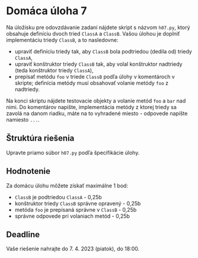# Domáca úloha 7
Na úložisku pre odovzdávanie zadaní nájdete skript s názvom `h07.py`, ktorý obsahuje definíciu dvoch tried `ClassA` a `ClassB`. Vašou úlohou je doplniť implementáciu triedy `ClassB`, a to nasledovne:

* upraviť definíciu triedy tak, aby `ClassB` bola podtriedou (dedila od) triedy `ClassA`,
* upraviť konštruktor triedy `ClassB` tak, aby volal konštruktor nadtriedy (teda konštruktor triedy `ClassA`),
* prepísať metódu `foo` v triede `ClassB` podľa úlohy v komentároch v skripte; definícia metódy musí obsahovať volanie metódy `foo` z nadtriedy.

Na konci skriptu nájdete testovacie objekty a volanie metód `foo` a `bar` nad nimi. Do komentárov napíšte, implementácia metódy z ktorej triedy sa zavolá na danom riadku, máte na to vyhradené miesto - odpovede napíšte namiesto `...`.

## Štruktúra riešenia
Upravte priamo súbor `h07.py` podľa špecifikácie úlohy.

## Hodnotenie
Za domácu úlohu môžete získať maximálne 1 bod:

* `ClassB` je podtriedou `ClassA` - 0,25b
* konštruktor triedy `ClassB` správne opravený - 0,25b
* metóda `foo` je prepísaná správne v `ClassB` - 0,25b
* správne odpovede pri volaniach metód - 0,25b

## Deadline
Vaše riešenie nahrajte do 7. 4. 2023 (piatok), do 18:00.

